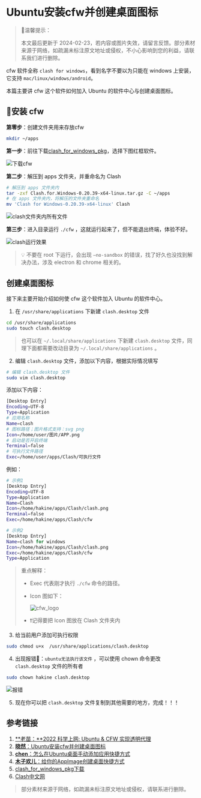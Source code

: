 # Ubuntu安装cfw并创建桌面图标

> 🔔温馨提示：
>
> 本文最后更新于 2024-02-23，若内容或图片失效，请留言反馈。部分素材来源于网络，如疏漏未标注原文地址或侵权，不小心影响到您的利益，请联系我们进行删除。

cfw 软件全称 `clash for windows`，看到名字不要以为只能在 windows 上安装，它支持 `mac/linux/windows/android`。

本篇主要讲 cfw 这个软件如何加入 Ubuntu 的软件中心与创建桌面图标。

## 👀安装 cfw

**第零步**：创建文件夹用来存放cfw

```bash
mkdir ~/apps
```

**第一步**：前往下载[clash_for_windows_pkg](https://archive.org/download/clash_for_windows_pkg)，选择下图红框软件。

![下载cfw](../../assets/img/sharing/download_1.png)

**第二步**：解压到 apps 文件夹，并重命名为 Clash

```bash
# 解压到 apps 文件夹内
tar -zxf Clash.for.Windows-0.20.39-x64-linux.tar.gz -C ~/apps
# 在 apps 文件夹内，将解压的文件夹重命名
mv 'Clash for Windows-0.20.39-x64-linux' Clash
```

![clash文件夹内所有文件](../../assets/img/sharing/clash_list.png)

**第三步**：进入目录运行 `./cfw` ，这就运行起来了，但不能退出终端，体验不好。

![clash运行效果](../../assets/img/sharing/clash_demo.png)

> 💡 不要在 root 下运行，会出现 `—no-sandbox` 的错误，找了好久也没找到解决办法，涉及 electron 和 chrome 相关的。

## 创建桌面图标

接下来主要开始介绍如何使 cfw 这个软件加入 Ubuntu 的软件中心。

1. 在 `/usr/share/applications` 下新建 `clash.desktop` 文件

```bash
cd /usr/share/applications
sudo touch clash.desktop
```

> 也可以在 `~/.local/share/applications` 下新建 `clash.desktop` 文件，同理下面都需要改动目录为 `~/.local/share/applications` 。

2. 编辑 `clash.desktop` 文件，添加以下内容，根据实际情况填写

```bash
# 编辑 clash.desktop 文件
sudo vim clash.desktop
```

添加以下内容：

```bash
[Desktop Entry]
Encoding=UTF-8
Type=Application
# 应用名称
Name=clash
# 图标路径；图片格式支持：svg png
Icon=/home/user/图片/APP.png
# 启动是否开启终端
Terminal=false
# 可执行文件路径
Exec=/home/user/apps/Clash/可执行文件
```

例如：

```bash
# 示例1
[Desktop Entry]  
Encoding=UTF-8  
Type=Application  
Name=Clash  
Icon=/home/hakine/apps/Clash/clash.png  
Terminal=false  
Exec=/home/hakine/apps/Clash/cfw

# 示例2
[Desktop Entry]
Name=clash for windows
Icon=/home/hakine/apps/Clash/clash.png  
Exec=/home/hakine/apps/Clash/cfw
Type=Application
```

> 重点解释：
>
> - Exec 代表刚才执行 `./cfw` 命令的路径。
>
> - Icon 图如下：
>
>   ![cfw_logo](../../assets/img/sharing/clash.png)
>
> - ❗记得要把 Icon 图放在 Clash 文件夹内

3. 给当前用户添加可执行权限

```bash
sudo chmod u+x  /usr/share/applications/clash.desktop
```

4. 出现报错💢：`ubuntu无法执行该文件` ，可以使用 chown 命令更改 `clash.desktop` 文件的所有者

```bash
sudo chown hakine clash.desktop
```

![报错](../../assets/img/sharing/error_1.png)

5. 现在你可以把 `clash.desktop` 文件复制到其他需要的地方，完成！！！

## 参考链接

1. [**老苗：**2022 科学上网: Ubuntu & CFW 实现透明代理](https://laomiao.site/2022-%E7%A7%91%E5%AD%A6%E4%B8%8A%E7%BD%91-ubuntu-cfw-%E5%AE%9E%E7%8E%B0%E9%80%8F%E6%98%8E%E4%BB%A3%E7%90%86)
2. [**晓然**：Ubuntu安装cfw并创建桌面图标](https://www.xiaoran.de/posts/ubuntu-cfw)
3. [**chen**：怎么在Ubuntu桌面手动添加应用快捷方式](http://www.weituan.com/zixun/461993.html)
4. [**木子欢儿**：给你的AppImage创建桌面快捷方式](https://www.cnblogs.com/HGNET/p/16396589.html)
5. [clash_for_windows_pkg下载](https://archive.org/download/clash_for_windows_pkg)
6. [Clash中文网](https://clashcn.com/clash-for-windows)

>部分素材来源于网络，如疏漏未标注原文地址或侵权，请联系进行删除。
